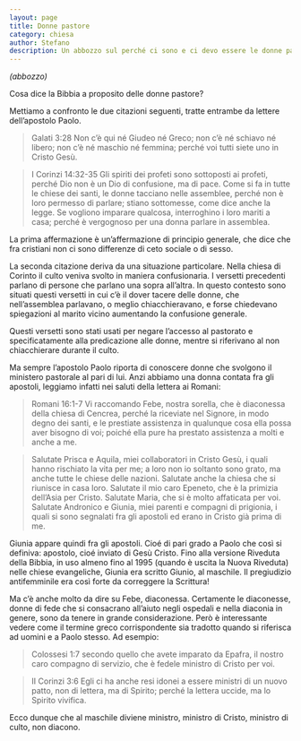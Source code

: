 ```yaml
---
layout: page
title: Donne pastore
category: chiesa
author: Stefano
description: Un abbozzo sul perché ci sono e ci devo essere le donne pastore
---
```

 
*(abbozzo)*

Cosa dice la Bibbia a proposito delle donne pastore?

Mettiamo a confronto le due citazioni seguenti, tratte entrambe da lettere dell’apostolo Paolo.

>    Galati 3:28 Non c’è qui né Giudeo né Greco; non c’è né schiavo né libero; non c’è né maschio né femmina; perché voi tutti siete uno in Cristo Gesù.

>    I Corinzi 14:32-35 Gli spiriti dei profeti sono sottoposti ai profeti, perché Dio non è un Dio di confusione, ma di pace. Come si fa in tutte le chiese dei santi, le donne tacciano nelle assemblee, perché non è loro permesso di parlare; stiano sottomesse, come dice anche la legge. Se vogliono imparare qualcosa, interroghino i loro mariti a casa; perché è vergognoso per una donna parlare in assemblea. 

La prima affermazione è un’affermazione di principio generale, che dice che fra cristiani non ci sono differenze di ceto sociale o di sesso.

La seconda citazione deriva da una situazione particolare. Nella chiesa di Corinto il culto veniva svolto in maniera confusionaria. I versetti precedenti parlano di persone che parlano una sopra all’altra. In questo contesto sono situati questi versetti in cui c’è il dover tacere delle donne, che nell’assemblea parlavano, o meglio chiacchieravano, e forse chiedevano spiegazioni al marito vicino aumentando la confusione generale.

Questi versetti sono stati usati per negare l’accesso al pastorato e specificatamente alla predicazione alle donne, mentre si riferivano al non chiacchierare durante il culto.

Ma sempre l’apostolo Paolo riporta di conoscere donne che svolgono il ministero pastorale al pari di lui. Anzi abbiamo una donna contata fra gli apostoli, leggiamo infatti nei saluti della lettera ai Romani:

>    Romani 16:1-7 Vi raccomando Febe, nostra sorella, che è diaconessa della chiesa di Cencrea, perché la riceviate nel Signore, in modo degno dei santi, e le prestiate assistenza in qualunque cosa ella possa aver bisogno di voi; poiché ella pure ha prestato assistenza a molti e anche a me.

>    Salutate Prisca e Aquila, miei collaboratori in Cristo Gesù, i quali hanno rischiato la vita per me; a loro non io soltanto sono grato, ma anche tutte le chiese delle nazioni. Salutate anche la chiesa che si riunisce in casa loro. Salutate il mio caro Epeneto, che è la primizia dell’Asia per Cristo. Salutate Maria, che si è molto affaticata per voi. Salutate Andronico e Giunia, miei parenti e compagni di prigionia, i quali si sono segnalati fra gli apostoli ed erano in Cristo già prima di me. 

Giunia appare quindi fra gli apostoli. Cioé di pari grado a Paolo che così si definiva: apostolo, cioé inviato di Gesù Cristo. Fino alla versione Riveduta della Bibbia, in uso almeno fino al 1995 (quando è uscita la Nuova Riveduta) nelle chiese evangeliche, Giunia era scritto Giunio, al maschile. Il pregiudizio antifemminile era così forte da correggere la Scrittura!

Ma c’è anche molto da dire su Febe, diaconessa. Certamente le diaconesse, donne di fede che si consacrano all’aiuto negli ospedali e nella diaconia in genere, sono da tenere in grande considerazione. Però è interessante vedere come il termine greco corrispondente sia tradotto quando si riferisca ad uomini e a Paolo stesso. Ad esempio:

>    Colossesi 1:7 secondo quello che avete imparato da Epafra, il nostro caro compagno di servizio, che è fedele ministro di Cristo per voi.

>    II Corinzi 3:6 Egli ci ha anche resi idonei a essere ministri di un nuovo patto, non di lettera, ma di Spirito; perché la lettera uccide, ma lo Spirito vivifica. 

Ecco dunque che al maschile diviene ministro, ministro di Cristo, ministro di culto, non diacono.
